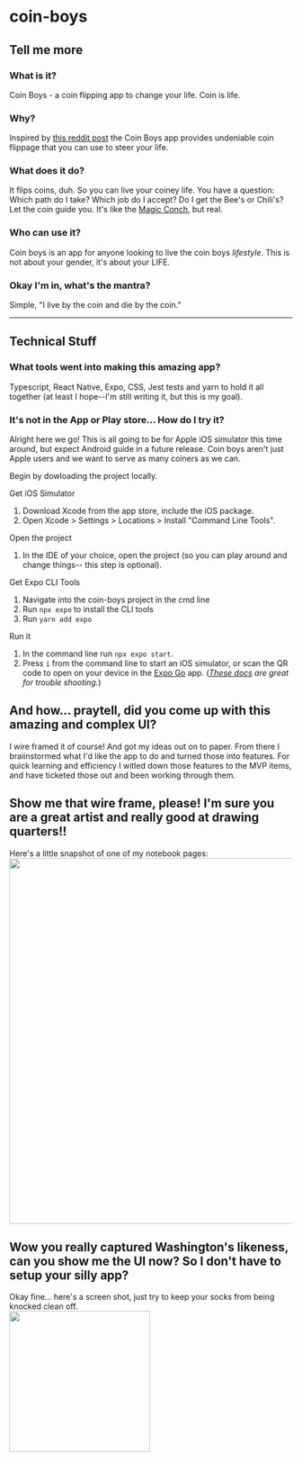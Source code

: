 # coin-boys
## Tell me more

### What is it?
Coin Boys - a coin flipping app to change your life. Coin is life.

### Why?
Inspired by [this reddit post](https://www.reddit.com/r/Teachers/comments/15c3yd4/every_year_these_kids_come_back_with_a_new/) the Coin Boys app provides undeniable coin flippage that you can use to steer your life.

### What does it do?
It flips coins, duh. So you can live your coiney life. You have a question: Which path do I take? Which job do I accept? Do I get the Bee's or Chili's? Let the coin guide you. It's like the [Magic Conch](https://spongebob.fandom.com/wiki/Magic_Conch_shell), but real.

### Who can use it?
Coin boys is an app for anyone looking to live the coin boys *lifestyle*. This is not about your gender, it's about your LIFE.

### Okay I'm in, what's the mantra?
Simple, "I live by the coin and die by the coin."


__________________________

## Technical Stuff

### What tools went into making this amazing app?
Typescript, React Native, Expo, CSS, Jest tests and yarn to hold it all together (at least I hope--I'm still writing it, but this is my goal).

### It's not in the App or Play store... How do I try it? 

Alright here we go! This is all going to be for Apple iOS simulator this time around, but expect Android guide in a future release. Coin boys aren't just Apple users and we want to serve as many coiners as we can.

Begin by dowloading the project locally.

Get iOS Simulator
1. Download Xcode from the app store, include the iOS package.
2. Open Xcode > Settings > Locations > Install "Command Line Tools".

Open the project
1. In the IDE of your choice, open the project (so you can play around and change things-- this step is optional).

Get Expo CLI Tools
1. Navigate into the coin-boys project in the cmd line
2. Run `npx expo` to install the CLI tools
3. Run `yarn add expo` 

Run it
1. In the command line run `npx expo start`.
2. Press `i` from the command line to start an iOS simulator, or scan the QR code to open on your device in the [Expo Go](https://expo.dev/client) app.
    (*[These docs](https://docs.expo.dev/workflow/ios-simulator/) are great for trouble shooting.*)

## And how... praytell, did you come up with this amazing and complex UI?
I wire framed it of course! And got my ideas out on to paper. From there I braiinstormed what I'd like the app to do and turned those into features. For quick learning and efficiency I witled down those features to the MVP items, and have ticketed those out and been working through them.

## Show me that wire frame, please! I'm sure you are a great artist and really good at drawing quarters!!
Here's a little snapshot of one of my notebook pages:
<img src="https://github.com/citlaliac/coin-boys/assets/15990110/318b641a-6741-46fe-a834-6862f8358c88" width="650">

## Wow you really captured Washington's likeness, can you show me the UI now? So I don't have to setup your silly app? 
Okay fine... here's a screen shot, just try to keep your socks from being knocked clean off.
<br/>
<img src="https://github.com/citlaliac/coin-boys/assets/15990110/1a4ce7d0-1491-4b1b-bde3-23bfc47d6f7b" width="250">

